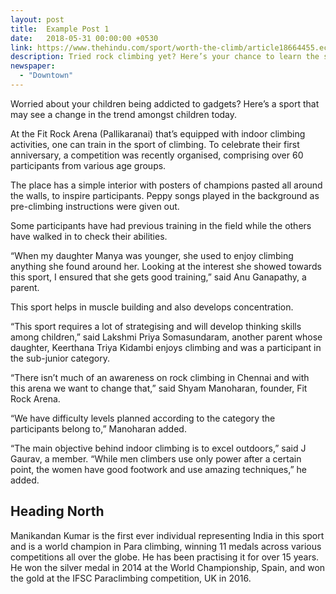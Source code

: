 ```yaml
---
layout: post
title:  Example Post 1
date:   2018-05-31 00:00:00 +0530
link: https://www.thehindu.com/sport/worth-the-climb/article18664455.ece
description: Tried rock climbing yet? Here’s your chance to learn the sport and also compete at the Fit Rock Arena.
newspaper: 
  - "Downtown"
---
```


Worried about your children being addicted to gadgets? Here’s a sport that may see a change in the trend amongst children today.

At the Fit Rock Arena (Pallikaranai) that’s equipped with indoor climbing activities, one can train in the sport of climbing. To celebrate their first anniversary, a competition was recently organised, comprising over 60 participants from various age groups.

The place has a simple interior with posters of champions pasted all around the walls, to inspire participants. Peppy songs played in the background as pre-climbing instructions were given out.

Some participants have had previous training in the field while the others have walked in to check their abilities.


“When my daughter Manya was younger, she used to enjoy climbing anything she found around her. Looking at the interest she showed towards this sport, I ensured that she gets good training,” said Anu Ganapathy, a parent.

This sport helps in muscle building and also develops concentration.

“This sport requires a lot of strategising and will develop thinking skills among children,” said Lakshmi Priya Somasundaram, another parent whose daughter, Keerthana Triya Kidambi enjoys climbing and was a participant in the sub-junior category.

“There isn’t much of an awareness on rock climbing in Chennai and with this arena we want to change that,” said Shyam Manoharan, founder, Fit Rock Arena.

“We have difficulty levels planned according to the category the participants belong to,” Manoharan added.

“The main objective behind indoor climbing is to excel outdoors,” said J Gaurav, a member. “While men climbers use only power after a certain point, the women have good footwork and use amazing techniques,” he added.

## Heading North

Manikandan Kumar is the first ever individual representing India in this sport and is a world champion in Para climbing, winning 11 medals across various competitions all over the globe. He has been practising it for over 15 years. He won the silver medal in 2014 at the World Championship, Spain, and won the gold at the IFSC Paraclimbing competition, UK in 2016.